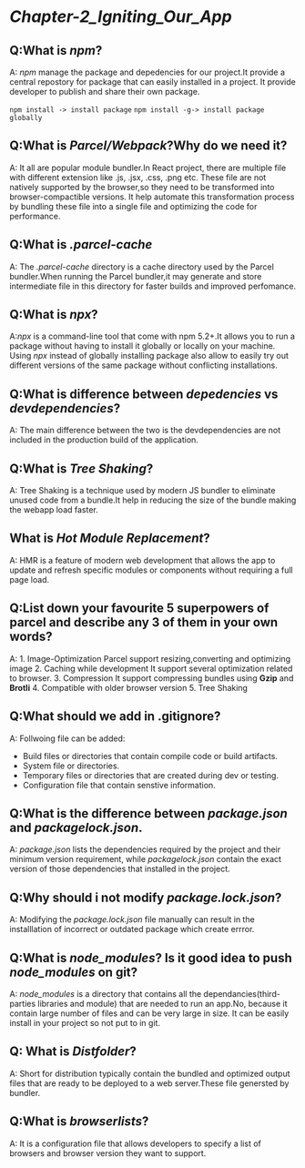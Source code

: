 # _Chapter-2_Igniting_Our_App_

## Q:What is *npm*?
A: *npm* manage the package and depedencies for our project.It provide a central repostory for package that can easily installed in a project. It provide developer to publish and share their own package.

  `npm install -> install package`
  `npm install -g-> install package globally`

## Q:What is *Parcel/Webpack*?Why do we need it?
A: It all are popular module bundler.In React project, there are multiple file with different extension like .js, .jsx, .css, .png etc. These file are not natively supported by the browser,so they need to be transformed into browser-compactible versions.
It help automate this transformation process by bundling these file into a single file and optimizing the code for performance.

## Q:What is *.parcel-cache*
A: The *.parcel-cache* directory is a cache directory used by the Parcel bundler.When running the Parcel bundler,it may generate and store intermediate file in this directory for faster builds and improved perfomance. 

## Q:What is *npx*?
A:*npx* is a command-line tool that come with npm 5.2+.It allows you to run a package without having to install it globally or locally on your machine.
Using *npx* instead of globally installing package also allow to easily try out different versions of the same package without conflicting installations.

## Q:What is difference between *depedencies* vs *devdependencies*?
A: The main difference between the two is the devdependencies are not included in the production build of the application.

## Q:What is *Tree Shaking*?
A: Tree Shaking is a technique used by modern JS bundler to eliminate unused code from a bundle.It help in reducing the size of the bundle making the webapp load faster.

## What is *Hot Module Replacement*?
A: HMR is a feature of modern web development that allows the app to update and refresh specific modules or components without requiring a full page load. 

## Q:List down your favourite 5 superpowers of parcel and describe any 3 of them in your own words?
A: 1. Image-Optimization
                        Parcel support resizing,converting and optimizing image
2. Caching while development
                            It support several optimization related to browser.
3. Compression
              It support compressing bundles using **Gzip** and **Brotli**
4. Compatible with older browser version
5. Tree Shaking

## Q:What should we add in .gitignore?
A: Follwoing file can be added:
- Build files or directories that contain compile code or build artifacts.
- System file or directories.
- Temporary files or directories that are created during dev or testing.
- Configuration file that contain senstive information.

## Q:What is the difference between *package.json* and *packagelock.json*.
A: *package.json* lists the dependencies required by the project and their minimum version requirement, while *packagelock.json* contain the exact version of those dependencies that installed in the project.

## Q:Why should i not modify *package.lock.json*?
A: Modifying the *package.lock.json* file manually can result in the installlation of incorrect or outdated package which create errror.

## Q:What is *node_modules*? Is it good idea to push *node_modules* on git?
A: *node_modules* is a directory that contains all the dependancies(third-parties libraries and module) that are needed to run an app.No, because it contain large number of files and can be very large in size. It can be easily install in your project so not put to in git.

## Q: What is *Distfolder*?
A: Short for distribution typically contain the bundled and optimized output files that are ready to be deployed to a web server.These file genersted by bundler.

## Q:What is *browserlists*?
A: It is a configuration file that allows developers to specify a list of browsers and browser version they want to support.

